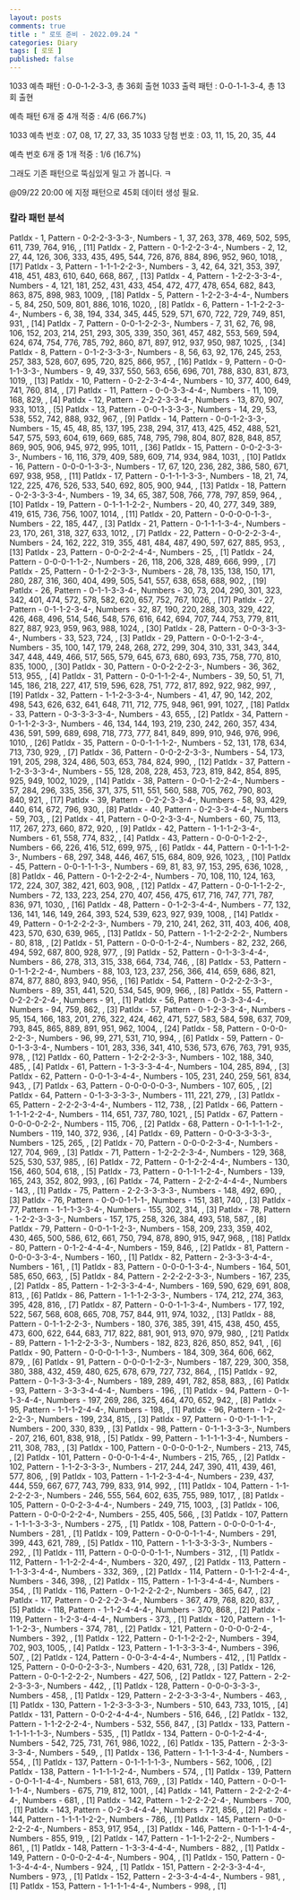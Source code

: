 ```yaml
---
layout: posts
comments: true
title : " 로또 준비 - 2022.09.24 "
categories: Diary
tags: [ 로또 ]
published: false
---
```


1033 예측 패턴 : 0-0-1-2-3-3, 총 36회 출현
1033 출력 패턴 : 0-0-1-1-3-4, 총 13회 출현

예측 패턴 6개 중 4개 적중 : 4/6 (66.7%)

1033 예측 번호 : 07, 08, 17, 27, 33, 35
1033 당첨 번호 : 03, 11, 15, 20, 35, 44

예측 번호 6개 중 1개 적중 : 1/6 (16.7%)

그래도 기존 패턴으로 뚝심있게 밀고 가 봅니다. ㅋ

@09/22 20:00 에 지정 패턴으로 45회 데이터 생성 필요.

### 칼라 패턴 분석
PatIdx - 1, Pattern - 0-2-2-3-3-3-, Numbers - 1, 37, 263, 378, 469, 502, 595, 611, 739, 764, 916, , [11]
PatIdx - 2, Pattern - 0-1-2-2-3-4-, Numbers - 2, 12, 27, 44, 126, 306, 333, 435, 495, 544, 726, 876, 884, 896, 952, 960, 1018, , [17]
PatIdx - 3, Pattern - 1-1-1-2-2-3-, Numbers - 3, 42, 64, 321, 353, 397, 418, 451, 483, 610, 640, 668, 867, , [13]
PatIdx - 4, Pattern - 1-2-2-3-3-4-, Numbers - 4, 121, 181, 252, 431, 433, 454, 472, 477, 478, 654, 682, 843, 863, 875, 898, 983, 1009, , [18]
PatIdx - 5, Pattern - 1-2-2-3-4-4-, Numbers - 5, 84, 250, 509, 801, 886, 1016, 1020, , [8]
PatIdx - 6, Pattern - 1-1-2-2-3-4-, Numbers - 6, 38, 194, 334, 345, 445, 529, 571, 670, 722, 729, 749, 851, 931, , [14]
PatIdx - 7, Pattern - 0-0-1-2-2-3-, Numbers - 7, 31, 62, 76, 98, 106, 152, 203, 214, 251, 293, 305, 339, 350, 361, 457, 482, 553, 569, 594, 624, 674, 754, 776, 785, 792, 860, 871, 897, 912, 937, 950, 987, 1025, , [34]
PatIdx - 8, Pattern - 0-1-2-3-3-3-, Numbers - 8, 56, 63, 92, 176, 245, 253, 257, 383, 528, 607, 695, 720, 825, 866, 957, , [16]
PatIdx - 9, Pattern - 0-0-1-1-3-3-, Numbers - 9, 49, 337, 550, 563, 656, 696, 701, 788, 830, 831, 873, 1019, , [13]
PatIdx - 10, Pattern - 0-2-2-3-4-4-, Numbers - 10, 377, 400, 649, 741, 760, 814, , [7]
PatIdx - 11, Pattern - 0-0-3-3-4-4-, Numbers - 11, 109, 168, 829, , [4]
PatIdx - 12, Pattern - 2-2-2-3-3-4-, Numbers - 13, 870, 907, 933, 1013, , [5]
PatIdx - 13, Pattern - 0-0-1-3-3-3-, Numbers - 14, 29, 53, 538, 552, 742, 888, 932, 967, , [9]
PatIdx - 14, Pattern - 0-0-1-2-3-3-, Numbers - 15, 45, 48, 85, 137, 195, 238, 294, 317, 413, 425, 452, 488, 521, 547, 575, 593, 604, 619, 669, 685, 748, 795, 798, 804, 807, 828, 848, 857, 869, 905, 906, 945, 972, 995, 1011, , [36]
PatIdx - 15, Pattern - 0-0-2-3-3-3-, Numbers - 16, 116, 379, 409, 589, 609, 714, 934, 984, 1031, , [10]
PatIdx - 16, Pattern - 0-0-0-1-3-3-, Numbers - 17, 67, 120, 236, 282, 386, 580, 671, 697, 938, 958, , [11]
PatIdx - 17, Pattern - 0-1-1-1-3-3-, Numbers - 18, 21, 74, 122, 225, 476, 526, 533, 540, 692, 805, 900, 944, , [13]
PatIdx - 18, Pattern - 0-2-3-3-3-4-, Numbers - 19, 34, 65, 387, 508, 766, 778, 797, 859, 964, , [10]
PatIdx - 19, Pattern - 0-1-1-1-2-2-, Numbers - 20, 40, 277, 349, 389, 419, 615, 736, 756, 1007, 1014, , [11]
PatIdx - 20, Pattern - 0-0-0-0-1-3-, Numbers - 22, 185, 447, , [3]
PatIdx - 21, Pattern - 0-1-1-1-3-4-, Numbers - 23, 170, 261, 318, 327, 633, 1012, , [7]
PatIdx - 22, Pattern - 0-0-2-2-3-4-, Numbers - 24, 162, 222, 319, 355, 481, 484, 487, 490, 597, 627, 885, 953, , [13]
PatIdx - 23, Pattern - 0-0-2-2-4-4-, Numbers - 25, , [1]
PatIdx - 24, Pattern - 0-0-0-1-1-2-, Numbers - 26, 118, 206, 328, 489, 666, 999, , [7]
PatIdx - 25, Pattern - 0-1-2-2-3-3-, Numbers - 28, 78, 135, 138, 150, 171, 280, 287, 316, 360, 404, 499, 505, 541, 557, 638, 658, 688, 902, , [19]
PatIdx - 26, Pattern - 0-1-1-3-3-4-, Numbers - 30, 73, 204, 290, 301, 323, 342, 401, 474, 572, 578, 582, 620, 657, 752, 767, 1026, , [17]
PatIdx - 27, Pattern - 0-1-1-2-3-4-, Numbers - 32, 87, 190, 220, 288, 303, 329, 422, 426, 468, 496, 514, 546, 548, 576, 616, 642, 694, 707, 744, 753, 779, 811, 827, 887, 923, 959, 963, 988, 1024, , [30]
PatIdx - 28, Pattern - 0-0-3-3-3-4-, Numbers - 33, 523, 724, , [3]
PatIdx - 29, Pattern - 0-0-1-2-3-4-, Numbers - 35, 100, 147, 179, 248, 268, 272, 299, 304, 310, 331, 343, 344, 347, 448, 449, 466, 517, 565, 579, 645, 673, 680, 693, 735, 758, 770, 810, 835, 1000, , [30]
PatIdx - 30, Pattern - 0-0-2-2-2-3-, Numbers - 36, 362, 513, 955, , [4]
PatIdx - 31, Pattern - 0-0-1-1-2-4-, Numbers - 39, 50, 51, 71, 145, 186, 218, 227, 417, 519, 596, 628, 751, 772, 817, 892, 922, 982, 997, , [19]
PatIdx - 32, Pattern - 1-1-2-3-3-4-, Numbers - 41, 47, 90, 142, 202, 498, 543, 626, 632, 641, 648, 711, 712, 775, 948, 961, 991, 1027, , [18]
PatIdx - 33, Pattern - 0-3-3-3-3-4-, Numbers - 43, 655, , [2]
PatIdx - 34, Pattern - 0-1-1-2-3-3-, Numbers - 46, 134, 144, 193, 219, 230, 242, 260, 357, 434, 436, 591, 599, 689, 698, 718, 773, 777, 841, 849, 899, 910, 946, 976, 996, 1010, , [26]
PatIdx - 35, Pattern - 0-0-1-1-1-2-, Numbers - 52, 131, 178, 634, 713, 730, 929, , [7]
PatIdx - 36, Pattern - 0-0-2-2-3-3-, Numbers - 54, 173, 191, 205, 298, 324, 486, 503, 653, 784, 824, 990, , [12]
PatIdx - 37, Pattern - 1-2-3-3-3-4-, Numbers - 55, 128, 208, 228, 453, 723, 819, 842, 854, 895, 925, 949, 1002, 1029, , [14]
PatIdx - 38, Pattern - 0-0-1-2-2-4-, Numbers - 57, 284, 296, 335, 356, 371, 375, 511, 551, 560, 588, 705, 762, 790, 803, 840, 921, , [17]
PatIdx - 39, Pattern - 0-2-2-3-3-4-, Numbers - 58, 93, 429, 440, 614, 672, 796, 930, , [8]
PatIdx - 40, Pattern - 0-2-3-3-4-4-, Numbers - 59, 703, , [2]
PatIdx - 41, Pattern - 0-0-2-3-3-4-, Numbers - 60, 75, 113, 117, 267, 273, 660, 872, 920, , [9]
PatIdx - 42, Pattern - 1-1-1-2-3-4-, Numbers - 61, 558, 774, 832, , [4]
PatIdx - 43, Pattern - 0-0-0-1-2-2-, Numbers - 66, 226, 416, 512, 699, 975, , [6]
PatIdx - 44, Pattern - 0-1-1-1-2-3-, Numbers - 68, 297, 348, 446, 467, 515, 684, 809, 926, 1023, , [10]
PatIdx - 45, Pattern - 0-0-1-1-1-3-, Numbers - 69, 81, 83, 97, 153, 295, 636, 1028, , [8]
PatIdx - 46, Pattern - 0-1-2-2-2-4-, Numbers - 70, 108, 110, 124, 163, 172, 224, 307, 382, 421, 603, 908, , [12]
PatIdx - 47, Pattern - 0-0-1-1-2-2-, Numbers - 72, 133, 223, 254, 270, 407, 456, 475, 617, 716, 747, 771, 787, 836, 971, 1030, , [16]
PatIdx - 48, Pattern - 0-1-2-3-4-4-, Numbers - 77, 132, 136, 141, 146, 149, 264, 393, 524, 539, 623, 927, 939, 1008, , [14]
PatIdx - 49, Pattern - 0-1-2-2-2-3-, Numbers - 79, 210, 241, 262, 311, 403, 406, 408, 423, 570, 630, 639, 965, , [13]
PatIdx - 50, Pattern - 1-1-2-2-2-2-, Numbers - 80, 818, , [2]
PatIdx - 51, Pattern - 0-0-0-1-2-4-, Numbers - 82, 232, 266, 494, 592, 687, 800, 928, 977, , [9]
PatIdx - 52, Pattern - 0-1-3-3-4-4-, Numbers - 86, 278, 313, 315, 338, 664, 734, 746, , [8]
PatIdx - 53, Pattern - 0-1-1-2-2-4-, Numbers - 88, 103, 123, 237, 256, 366, 414, 659, 686, 821, 874, 877, 880, 893, 940, 956, , [16]
PatIdx - 54, Pattern - 0-2-2-2-3-3-, Numbers - 89, 351, 441, 520, 534, 545, 909, 966, , [8]
PatIdx - 55, Pattern - 0-2-2-2-2-4-, Numbers - 91, , [1]
PatIdx - 56, Pattern - 0-3-3-3-4-4-, Numbers - 94, 759, 862, , [3]
PatIdx - 57, Pattern - 0-1-2-3-3-4-, Numbers - 95, 154, 166, 183, 201, 276, 322, 424, 462, 471, 527, 583, 584, 598, 637, 709, 793, 845, 865, 889, 891, 951, 962, 1004, , [24]
PatIdx - 58, Pattern - 0-0-0-2-2-3-, Numbers - 96, 99, 271, 531, 710, 994, , [6]
PatIdx - 59, Pattern - 0-0-1-3-3-4-, Numbers - 101, 283, 336, 341, 410, 536, 573, 676, 763, 791, 935, 978, , [12]
PatIdx - 60, Pattern - 1-2-2-2-3-3-, Numbers - 102, 188, 340, 485, , [4]
PatIdx - 61, Pattern - 1-3-3-3-4-4-, Numbers - 104, 285, 894, , [3]
PatIdx - 62, Pattern - 0-0-1-3-4-4-, Numbers - 105, 231, 240, 259, 561, 834, 943, , [7]
PatIdx - 63, Pattern - 0-0-0-0-0-3-, Numbers - 107, 605, , [2]
PatIdx - 64, Pattern - 0-1-3-3-3-3-, Numbers - 111, 221, 279, , [3]
PatIdx - 65, Pattern - 2-2-2-3-4-4-, Numbers - 112, 738, , [2]
PatIdx - 66, Pattern - 1-1-1-2-2-4-, Numbers - 114, 651, 737, 780, 1021, , [5]
PatIdx - 67, Pattern - 0-0-0-0-2-2-, Numbers - 115, 706, , [2]
PatIdx - 68, Pattern - 0-1-1-1-1-2-, Numbers - 119, 140, 372, 936, , [4]
PatIdx - 69, Pattern - 0-0-3-3-3-3-, Numbers - 125, 265, , [2]
PatIdx - 70, Pattern - 0-0-0-2-3-4-, Numbers - 127, 704, 969, , [3]
PatIdx - 71, Pattern - 1-2-2-2-3-4-, Numbers - 129, 368, 525, 530, 537, 985, , [6]
PatIdx - 72, Pattern - 0-1-2-2-4-4-, Numbers - 130, 156, 460, 504, 618, , [5]
PatIdx - 73, Pattern - 0-1-1-1-2-4-, Numbers - 139, 165, 243, 352, 802, 993, , [6]
PatIdx - 74, Pattern - 2-2-2-4-4-4-, Numbers - 143, , [1]
PatIdx - 75, Pattern - 2-2-3-3-3-3-, Numbers - 148, 492, 690, , [3]
PatIdx - 76, Pattern - 0-0-0-1-1-1-, Numbers - 151, 381, 740, , [3]
PatIdx - 77, Pattern - 1-1-1-3-3-4-, Numbers - 155, 302, 314, , [3]
PatIdx - 78, Pattern - 1-2-2-3-3-3-, Numbers - 157, 175, 258, 326, 384, 493, 518, 587, , [8]
PatIdx - 79, Pattern - 0-0-1-1-2-3-, Numbers - 158, 209, 233, 359, 402, 430, 465, 500, 586, 612, 661, 750, 794, 878, 890, 915, 947, 968, , [18]
PatIdx - 80, Pattern - 0-1-2-4-4-4-, Numbers - 159, 846, , [2]
PatIdx - 81, Pattern - 0-0-0-3-3-4-, Numbers - 160, , [1]
PatIdx - 82, Pattern - 2-3-3-3-4-4-, Numbers - 161, , [1]
PatIdx - 83, Pattern - 0-0-0-1-3-4-, Numbers - 164, 501, 585, 650, 663, , [5]
PatIdx - 84, Pattern - 2-2-2-2-3-3-, Numbers - 167, 235, , [2]
PatIdx - 85, Pattern - 1-2-3-3-4-4-, Numbers - 169, 590, 629, 691, 808, 813, , [6]
PatIdx - 86, Pattern - 1-1-1-2-3-3-, Numbers - 174, 212, 274, 363, 395, 428, 816, , [7]
PatIdx - 87, Pattern - 0-0-1-1-3-4-, Numbers - 177, 192, 522, 567, 568, 608, 665, 708, 757, 844, 911, 974, 1032, , [13]
PatIdx - 88, Pattern - 0-1-1-2-2-3-, Numbers - 180, 376, 385, 391, 415, 438, 450, 455, 473, 600, 622, 644, 683, 717, 822, 881, 901, 913, 970, 979, 980, , [21]
PatIdx - 89, Pattern - 1-1-2-2-3-3-, Numbers - 182, 823, 826, 850, 852, 941, , [6]
PatIdx - 90, Pattern - 0-0-0-1-1-3-, Numbers - 184, 309, 364, 606, 662, 879, , [6]
PatIdx - 91, Pattern - 0-0-0-1-2-3-, Numbers - 187, 229, 300, 358, 380, 388, 432, 459, 480, 625, 678, 679, 727, 732, 864, , [15]
PatIdx - 92, Pattern - 0-1-3-3-3-4-, Numbers - 189, 289, 491, 782, 858, 883, , [6]
PatIdx - 93, Pattern - 3-3-3-4-4-4-, Numbers - 196, , [1]
PatIdx - 94, Pattern - 0-1-1-3-4-4-, Numbers - 197, 269, 286, 325, 464, 470, 652, 942, , [8]
PatIdx - 95, Pattern - 1-1-1-2-4-4-, Numbers - 198, , [1]
PatIdx - 96, Pattern - 1-2-2-2-2-3-, Numbers - 199, 234, 815, , [3]
PatIdx - 97, Pattern - 0-0-1-1-1-1-, Numbers - 200, 330, 839, , [3]
PatIdx - 98, Pattern - 0-1-1-3-3-3-, Numbers - 207, 216, 601, 838, 918, , [5]
PatIdx - 99, Pattern - 1-1-1-1-3-4-, Numbers - 211, 308, 783, , [3]
PatIdx - 100, Pattern - 0-0-0-0-1-2-, Numbers - 213, 745, , [2]
PatIdx - 101, Pattern - 0-0-0-1-4-4-, Numbers - 215, 765, , [2]
PatIdx - 102, Pattern - 1-1-2-3-3-3-, Numbers - 217, 244, 247, 390, 411, 439, 461, 577, 806, , [9]
PatIdx - 103, Pattern - 1-1-2-3-4-4-, Numbers - 239, 437, 444, 559, 667, 677, 743, 799, 833, 914, 992, , [11]
PatIdx - 104, Pattern - 1-1-2-2-2-3-, Numbers - 246, 555, 564, 602, 635, 755, 989, 1017, , [8]
PatIdx - 105, Pattern - 0-0-2-3-4-4-, Numbers - 249, 715, 1003, , [3]
PatIdx - 106, Pattern - 0-0-0-2-2-4-, Numbers - 255, 405, 566, , [3]
PatIdx - 107, Pattern - 1-1-1-3-3-3-, Numbers - 275, , [1]
PatIdx - 108, Pattern - 0-0-0-0-1-4-, Numbers - 281, , [1]
PatIdx - 109, Pattern - 0-0-0-1-1-4-, Numbers - 291, 399, 443, 621, 789, , [5]
PatIdx - 110, Pattern - 1-1-3-3-3-3-, Numbers - 292, , [1]
PatIdx - 111, Pattern - 0-0-0-0-1-1-, Numbers - 312, , [1]
PatIdx - 112, Pattern - 1-1-2-2-4-4-, Numbers - 320, 497, , [2]
PatIdx - 113, Pattern - 1-1-3-3-4-4-, Numbers - 332, 369, , [2]
PatIdx - 114, Pattern - 0-1-1-2-4-4-, Numbers - 346, 398, , [2]
PatIdx - 115, Pattern - 1-1-3-4-4-4-, Numbers - 354, , [1]
PatIdx - 116, Pattern - 0-1-2-2-2-2-, Numbers - 365, 647, , [2]
PatIdx - 117, Pattern - 0-2-2-2-3-4-, Numbers - 367, 479, 768, 820, 837, , [5]
PatIdx - 118, Pattern - 1-1-2-4-4-4-, Numbers - 370, 868, , [2]
PatIdx - 119, Pattern - 1-2-3-4-4-4-, Numbers - 373, , [1]
PatIdx - 120, Pattern - 1-1-1-1-2-3-, Numbers - 374, 781, , [2]
PatIdx - 121, Pattern - 0-0-0-0-2-4-, Numbers - 392, , [1]
PatIdx - 122, Pattern - 0-1-1-2-2-2-, Numbers - 394, 702, 903, 1005, , [4]
PatIdx - 123, Pattern - 1-1-3-3-3-4-, Numbers - 396, 507, , [2]
PatIdx - 124, Pattern - 0-0-3-4-4-4-, Numbers - 412, , [1]
PatIdx - 125, Pattern - 0-0-0-2-3-3-, Numbers - 420, 631, 728, , [3]
PatIdx - 126, Pattern - 0-0-1-2-2-2-, Numbers - 427, 506, , [2]
PatIdx - 127, Pattern - 2-2-2-3-3-3-, Numbers - 442, , [1]
PatIdx - 128, Pattern - 0-0-0-3-3-3-, Numbers - 458, , [1]
PatIdx - 129, Pattern - 2-2-3-3-3-4-, Numbers - 463, , [1]
PatIdx - 130, Pattern - 1-2-3-3-3-3-, Numbers - 510, 643, 733, 1015, , [4]
PatIdx - 131, Pattern - 0-0-2-4-4-4-, Numbers - 516, 646, , [2]
PatIdx - 132, Pattern - 1-1-2-2-2-4-, Numbers - 532, 556, 847, , [3]
PatIdx - 133, Pattern - 1-1-1-1-1-3-, Numbers - 535, , [1]
PatIdx - 134, Pattern - 0-0-1-2-4-4-, Numbers - 542, 725, 731, 761, 986, 1022, , [6]
PatIdx - 135, Pattern - 2-3-3-3-3-4-, Numbers - 549, , [1]
PatIdx - 136, Pattern - 1-1-1-3-4-4-, Numbers - 554, , [1]
PatIdx - 137, Pattern - 0-1-1-1-1-3-, Numbers - 562, 1006, , [2]
PatIdx - 138, Pattern - 1-1-1-1-2-4-, Numbers - 574, , [1]
PatIdx - 139, Pattern - 0-0-1-1-4-4-, Numbers - 581, 613, 769, , [3]
PatIdx - 140, Pattern - 0-0-1-1-1-4-, Numbers - 675, 719, 812, 1001, , [4]
PatIdx - 141, Pattern - 2-2-2-2-4-4-, Numbers - 681, , [1]
PatIdx - 142, Pattern - 1-2-2-2-2-4-, Numbers - 700, , [1]
PatIdx - 143, Pattern - 0-2-3-4-4-4-, Numbers - 721, 856, , [2]
PatIdx - 144, Pattern - 1-1-1-1-2-2-, Numbers - 786, , [1]
PatIdx - 145, Pattern - 0-0-2-2-2-4-, Numbers - 853, 917, 954, , [3]
PatIdx - 146, Pattern - 0-1-1-1-4-4-, Numbers - 855, 919, , [2]
PatIdx - 147, Pattern - 1-1-1-2-2-2-, Numbers - 861, , [1]
PatIdx - 148, Pattern - 1-3-3-4-4-4-, Numbers - 882, , [1]
PatIdx - 149, Pattern - 0-0-0-2-4-4-, Numbers - 904, , [1]
PatIdx - 150, Pattern - 0-1-3-4-4-4-, Numbers - 924, , [1]
PatIdx - 151, Pattern - 2-2-3-3-4-4-, Numbers - 973, , [1]
PatIdx - 152, Pattern - 2-3-3-4-4-4-, Numbers - 981, , [1]
PatIdx - 153, Pattern - 1-1-1-1-4-4-, Numbers - 998, , [1]
